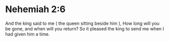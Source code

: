 # Nehemiah 2:6

And the king said to me ( the queen sitting beside him ), How long will you be gone, and when will you return? So it pleased the king to send me when I had given him a time.
